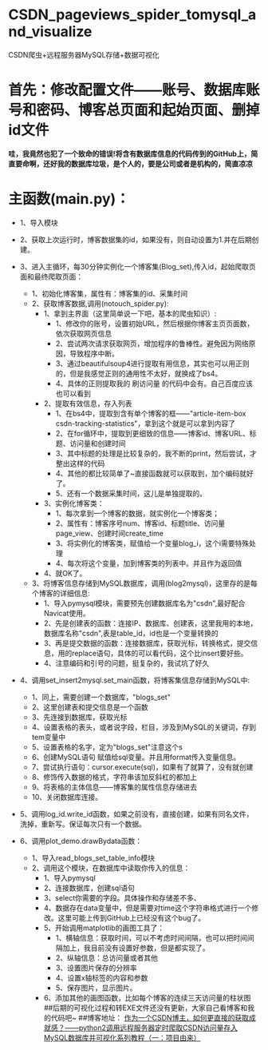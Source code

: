 # CSDN_pageviews_spider_tomysql_and_visualize
CSDN爬虫+远程服务器MySQL存储+数据可视化

# 首先：修改配置文件——账号、数据库账号和密码、博客总页面和起始页面、删掉id文件

 **哇，我竟然也犯了一个致命的错误!将含有数据库信息的代码传到的GitHub上，简直要命啊，还好我的数据库垃圾，是个人的，要是公司或者是机构的，简直凉凉**

# 主函数(main.py)：

- 1、导入模块
- 2、获取上次运行时，博客数据集的id，如果没有，则自动设置为1.并在后期创建。
- 3、进入主循环，每30分钟实例化一个博客集(Blog_set),传入id，起始爬取页面和最终爬取页面：
	 - 1、初始化博客集，属性有：博客集的id、采集时间
	 - 2、获取博客数据,调用(notouch_spider.py):
		  - 1、拿到主界面（这里简单说一下吧，基本的爬虫知识）:
			 - 1、修改你的账号，设置初始URL，然后根据你博客主页页面数，依次获取网页信息
			 - 2、尝试两次请求获取网页，增加程序的鲁棒性。避免因为网络原因，导致程序中断。
			 - 3、通过beautifulsoup4进行提取有用信息，其实也可以用正则的，但是我感觉正则的通用性不太好，就换成了bs4。
			 - 4、具体的正则提取我的 刷访问量 的代码中会有。自己百度应该也可以看到
		 - 2、提取有效信息，存入列表
			 - 1、在bs4中，提取到含有单个博客的框——"article-item-box csdn-tracking-statistics"，拿到这个就是可以拿到内容了
			 - 2、在for循环中，提取到更细致的信息——博客id、博客URL、标题、访问量和创建时间
			 - 3、其中标题的处理是比较复杂的，我不断的print，然后尝试，才整出这样的代码
			 - 4、其他的都比较简单了~直接函数就可以获取到，加个编码就好了。
			 - 5、还有一个数据采集时间，这儿是单独提取的。
		 - 3、实例化博客类：
			 - 1、每次拿到一个博客的数据，就实例化一个博客类；
			 - 2、属性有：博客序号num、博客id、标题title、访问量page_view、创建时间create_time
			 - 3、将实例化的博客类，赋值给一个变量blog_i，这个i需要特殊处理
			 - 4、每次将这个变量，加到博客类的列表中。并且作为返回值
		 - 4、就OK了。
	 - 3、将博客信息存储到MySQL数据库，调用(blog2mysql)，这里存的是每个博客的详细信息:
		 - 1、导入pymysql模块，需要预先创建数据库名为"csdn",最好配合Navicat使用。
		 - 2、先是创建表的函数：连接IP、数据库、创建表，这里我用的本地，数据库名称"csdn",表是table_id，id也是一个变量转换的
		 - 3、再是提交数据的函数：连接数据库，获取光标，转换格式，提交信息，用的replace语句，具体的可以看代码，这个比insert要好些。
		 - 4、注意编码和引号的问题，挺复杂的，我试坑了好久
		
	
 - 4、调用set_insert2mysql.set_main函数，将博客集信息存储到MySQL中:
	 - 1、同上，需要创建一个数据库，"blogs_set"
	 - 2、这里创建表和提交信息是一个函数
	 - 3、先连接到数据库，获取光标
	 - 4、设置表格的表头，或者说字段，栏目，涉及到MySQL的关键词，存到tem变量中
	 - 5、设置表格的名字，定为"blogs_set"注意这个s
	 - 6、创建MySQL语句 赋值给sql变量。并且用format传入变量信息。
	 - 7、尝试执行语句：cursor.execute(sql)，如果有了就算了，没有就创建
	 - 8、修饰传入数据的格式，字符串该加反斜杠的都加上
	 - 9、将表格的主体信息——博客集的属性信息存储进去
	 - 10、关闭数据库连接。

 - 5、调用log_id.write_id函数，如果之前没有，直接创建，如果有同名文件，洗掉，重新写。保证每次只有一个数据。
 - 6、调用plot_demo.drawBydata函数：
	 - 1、导入read_blogs_set_table_info模块
	 - 2、调用这个模块，在数据库中读取你传入的信息：
		 - 1、导入pymysql
		 - 2、连接数据库，创建sql语句
		 - 3、select你需要的字段。具体操作和存储差不多、
		 - 4、数据存在data变量中，但是需要对time这个字符串格式进行一个修改。这里可能上传到GitHub上已经没有这个bug了。
		 - 5、开始调用matplotlib的画图工具了：
			 - 1、横轴信息：获取时间，可以不考虑时间间隔，也可以把时间间隔加上，我目前没有设置好参数，但是都实现了。
			 - 2、纵轴信息：总访问量或者其他
			 - 3、设置图片保存的分辨率
			 - 4、设置x轴标签的内容和参数
			 - 5、保存图片，显示图片。
		 - 6、添加其他的画图函数，比如每个博客的连续三天访问量的柱状图
##后期的可视化过程和转EXE文件还没有更新，大家自己看博客和我的代码吧~
##博客地址：
[作为一个CSDN博主，如何更直接的获取成就感？——python2调用远程服务器定时爬取CSDN访问量存入MySQL数据库并可视化系列教程（一：项目由来）](https://blog.csdn.net/hehedadaq/article/details/82464556)

